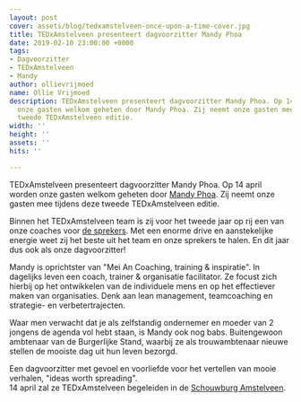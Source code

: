 ```yaml
---
layout: post
cover: assets/blog/tedxamstelveen-once-upon-a-time-cover.jpg
title: TEDxAmstelveen presenteert dagvoorzitter Mandy Phoa
date: 2019-02-10 23:00:00 +0000
tags:
- Dagvoorzitter
- TEDxAmstelveen
- Mandy
author: ollievrijmoed
name: Ollie Vrijmoed
description: TEDxAmstelveen presenteert dagvoorzitter Mandy Phoa. Op 14 april worden
  onze gasten welkom geheten door Mandy Phoa. Zij neemt onze gasten mee tijdens deze
  tweede TEDxAmstelveen editie.
width: ''
height: ''
assets: ''
hits: ''

---
```

TEDxAmstelveen presenteert dagvoorzitter <span class="redx">Mandy Phoa</span>. Op 14 april worden onze gasten welkom geheten door [Mandy Phoa](https://tedxamstelveen.com/team/mandy-phoa/ "Dagvoorzitter"). Zij neemt onze gasten mee tijdens deze tweede TEDxAmstelveen editie.

Binnen het TEDxAmstelveen team is zij voor het tweede jaar op rij een van onze coaches voor [de sprekers](https://tedxamstelveen.com/sprekers/ "Sprekers TEDx"). Met een enorme drive en aanstekelijke energie weet zij het beste uit het team en onze sprekers te halen. En dit jaar dus ook als onze dagvoorzitter!

Mandy is oprichtster van "Mei An Coaching, training & inspiratie". In dagelijks leven een coach, trainer & organisatie facilitator. Ze focust zich hierbij op het ontwikkelen van de individuele mens en op het effectiever maken van organisaties. Denk aan lean management, teamcoaching en strategie- en verbetertrajecten.

Waar men verwacht dat je als zelfstandig ondernemer en moeder van 2 jongens de agenda vol hebt staan, is Mandy ook nog babs. Buitengewoon ambtenaar van de Burgerlijke Stand, waarbij ze als trouwambtenaar nieuwe stellen de mooiste dag uit hun leven bezorgd.

Een dagvoorzitter met gevoel en voorliefde voor het vertellen van mooie verhalen, <span class="redx">"ideas worth spreading"</span>.  
14 april zal ze TEDxAmstelveen begeleiden in de [Schouwburg Amstelveen](https://tedxamstelveen.com/event/ "Events").